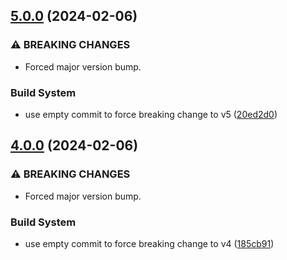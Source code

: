 ## [5.0.0](https://github.com/ivangabriele/prettier-config/compare/v4.0.0...v5.0.0) (2024-02-06)


### ⚠ BREAKING CHANGES

* Forced major version bump.

### Build System

* use empty commit to force breaking change to v5 ([20ed2d0](https://github.com/ivangabriele/prettier-config/commit/20ed2d03a35969c603ccfb5625aaa662938ee101))

## [4.0.0](https://github.com/ivangabriele/prettier-config/compare/v3.2.0...v4.0.0) (2024-02-06)

### ⚠ BREAKING CHANGES

- Forced major version bump.

### Build System

- use empty commit to force breaking change to v4
  ([185cb91](https://github.com/ivangabriele/prettier-config/commit/185cb913c2f9d66e17a5bba66a88cab51c168f68))
